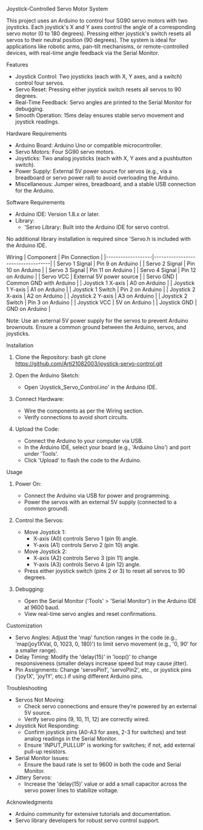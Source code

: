Joystick-Controlled Servo Motor System

This project uses an Arduino to control four SG90 servo motors with two joysticks. Each joystick's X and Y axes control the angle of a corresponding servo motor (0 to 180 degrees). Pressing either joystick's switch resets all servos to their neutral position (90 degrees). The system is ideal for applications like robotic arms, pan-tilt mechanisms, or remote-controlled devices, with real-time angle feedback via the Serial Monitor.

Features
- Joystick Control: Two joysticks (each with X, Y axes, and a switch) control four servos.
- Servo Reset: Pressing either joystick switch resets all servos to 90 degrees.
- Real-Time Feedback: Servo angles are printed to the Serial Monitor for debugging.
- Smooth Operation: 15ms delay ensures stable servo movement and joystick readings.

Hardware Requirements
- Arduino Board: Arduino Uno or compatible microcontroller.
- Servo Motors: Four SG90 servo motors.
- Joysticks: Two analog joysticks (each with X, Y axes and a pushbutton switch).
- Power Supply: External 5V power source for servos (e.g., via a breadboard or servo power rail) to avoid overloading the Arduino.
- Miscellaneous: Jumper wires, breadboard, and a stable USB connection for the Arduino.

Software Requirements
- Arduino IDE: Version 1.8.x or later.
- Library:
  - 'Servo Library: Built into the Arduino IDE for servo control.

No additional library installation is required since 'Servo.h is included with the Arduino IDE.

Wiring
| Component         | Pin Connection                    |
|-------------------|-----------------------------------|
| Servo 1 Signal    | Pin 9 on Arduino                  |
| Servo 2 Signal    | Pin 10 on Arduino                 |
| Servo 3 Signal    | Pin 11 on Arduino                 |
| Servo 4 Signal    | Pin 12 on Arduino                 |
| Servo VCC         | External 5V power source          |
| Servo GND         | Common GND with Arduino           |
| Joystick 1 X-axis | A0 on Arduino                     |
| Joystick 1 Y-axis | A1 on Arduino                     |
| Joystick 1 Switch | Pin 2 on Arduino                  |
| Joystick 2 X-axis | A2 on Arduino                     |
| Joystick 2 Y-axis | A3 on Arduino                     |
| Joystick 2 Switch | Pin 3 on Arduino                  |
| Joystick VCC      | 5V on Arduino                     |
| Joystick GND      | GND on Arduino                    |

Note: Use an external 5V power supply for the servos to prevent Arduino brownouts. Ensure a common ground between the Arduino, servos, and joysticks.

Installation
1. Clone the Repository:
   bash
   git clone https://github.com/Arti21082003/joystick-servo-control.git
   
2. Open the Arduino Sketch:
   - Open 'Joystick_Servo_Control.ino' in the Arduino IDE.

3. Connect Hardware:
   - Wire the components as per the Wiring section.
   - Verify connections to avoid short circuits.

4. Upload the Code:
   - Connect the Arduino to your computer via USB.
   - In the Arduino IDE, select your board (e.g., 'Arduino Uno') and port under 'Tools'.
   - Click 'Upload' to flash the code to the Arduino.

Usage
1. Power On:
   - Connect the Arduino via USB for power and programming.
   - Power the servos with an external 5V supply (connected to a common ground).

2. Control the Servos:
   - Move Joystick 1:
     - X-axis (A0) controls Servo 1 (pin 9) angle.
     - Y-axis (A1) controls Servo 2 (pin 10) angle.
   - Move Joystick 2:
     - X-axis (A2) controls Servo 3 (pin 11) angle.
     - Y-axis (A3) controls Servo 4 (pin 12) angle.
   - Press either joystick switch (pins 2 or 3) to reset all servos to 90 degrees.

3. Debugging:
   - Open the Serial Monitor ('Tools' > 'Serial Monitor') in the Arduino IDE at 9600 baud.
   - View real-time servo angles and reset confirmations.

Customization
- Servo Angles: Adjust the 'map' function ranges in the code (e.g., 'map(joy1XVal, 0, 1023, 0, 180)') to limit servo movement (e.g., '0, 90' for a smaller range).
- Delay Timing: Modify the 'delay(15)' in 'loop()' to change responsiveness (smaller delays increase speed but may cause jitter).
- Pin Assignments: Change 'servoPin1', 'servoPin2', etc., or joystick pins ('joy1X', 'joy1Y', etc.) if using different Arduino pins.

Troubleshooting
- Servos Not Moving:
  - Check servo connections and ensure they’re powered by an external 5V source.
  - Verify servo pins (9, 10, 11, 12) are correctly wired.
- Joystick Not Responding:
  - Confirm joystick pins (A0-A3 for axes, 2-3 for switches) and test analog readings in the Serial Monitor.
  - Ensure 'INPUT_PULLUP' is working for switches; if not, add external pull-up resistors.
- Serial Monitor Issues:
  - Ensure the baud rate is set to 9600 in both the code and Serial Monitor.
- Jittery Servos:
  - Increase the 'delay(15)' value or add a small capacitor across the servo power lines to stabilize voltage.

Acknowledgments
- Arduino community for extensive tutorials and documentation.
- Servo library developers for robust servo control support.

